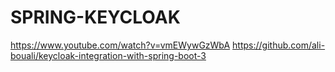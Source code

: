 SPRING-KEYCLOAK
===============
https://www.youtube.com/watch?v=vmEWywGzWbA
https://github.com/ali-bouali/keycloak-integration-with-spring-boot-3